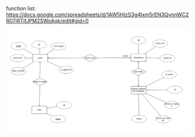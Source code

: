 function list: https://docs.google.com/spreadsheets/d/1AW5HizS3g4lxm5rEN3QynnWC2R07jRTifJPM2SWoAqk/edit#gid=0

![Alt text](./image/erd.png "mo hinh er")